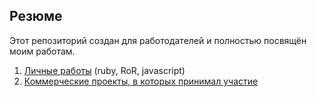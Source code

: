 ## Резюме

Этот репозиторий создан для работодателей и полностью посвящён моим работам.

1. [Личные работы](home_projects) (ruby, RoR, javascript)
2. [Коммерческие проекты, в которых принимал участие](work)